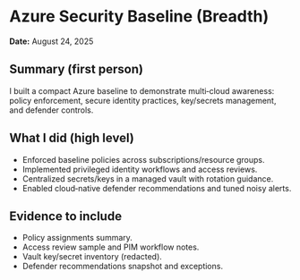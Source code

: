# Azure Security Baseline (Breadth)

**Date:** August 24, 2025

## Summary (first person)
I built a compact Azure baseline to demonstrate multi‑cloud awareness: policy enforcement, secure identity practices, key/secrets management, and defender controls.

## What I did (high level)
- Enforced baseline policies across subscriptions/resource groups.
- Implemented privileged identity workflows and access reviews.
- Centralized secrets/keys in a managed vault with rotation guidance.
- Enabled cloud‑native defender recommendations and tuned noisy alerts.

## Evidence to include
- Policy assignments summary.
- Access review sample and PIM workflow notes.
- Vault key/secret inventory (redacted).
- Defender recommendations snapshot and exceptions.
